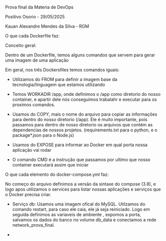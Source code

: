 Prova final da Materia de DevOps

Positivo Osorio - 29/05/2025

Kauan Alexandre Mendes da Silva - RGM

O que cada Dockerfile faz:

Conceito geral: 

Dentro de um Dockerfile, temos alguns comandos que servem para gerar uma imagem de uma aplicação

Em geral, nos três Dockersfiles temos comandos iguais: 

- Utilizamos do FROM para definir a imagem base da tecnologia/linguagem que estamos utilizando 

- Temos WORKADIR /app, onde definimos o /app como diretorio do nosso container, e apartir dele nós conseguimos trabalahr e executar para os proximos comandos.

- Usamos do COPY, mais o nome do arquivo para copiar as informações para dentro do nosso diretorio (/app). Ele é muito importante, pois passamos para dentro de nosso diretorio os arquivos que contém as dependencias de nossos projetos. (requirements.txt para o python, e o package*.json para o Node.js)

- Usamos do EXPOSE para informar ao Docker em qual porta nossa aplicação vai rodar  

- O comando CMD é a instrução que passamos por ultimo que nosso container executará assim que iniciar

O que cada elemento do docker-compose.yml faz:

No começo do arquivo definimos a versão da sintaxe do compose (3.8), e logo apos utilizamos o services para listar nossas aplicações e serviços que o Docker precisa criar.

- Serviço db: Usamos uma imagem ofical do MySQL. Utilzamos do comando restart, para caso ele caia, ele já seja reiniciado.
Logo em seguida definimos as variaveis de ambiente , expomos a porta, salvamos os dados do banco no volume db_data e conectamos a rede network_prova_final.

-

